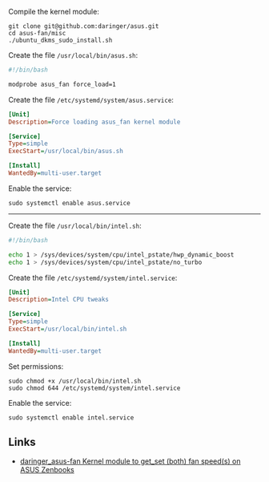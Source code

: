 Compile the kernel module:

```
git clone git@github.com:daringer/asus.git
cd asus-fan/misc
./ubuntu_dkms_sudo_install.sh
```

Create the file `/usr/local/bin/asus.sh`:

```bash
#!/bin/bash

modprobe asus_fan force_load=1
```

Create the file `/etc/systemd/system/asus.service`:

```ini
[Unit]
Description=Force loading asus_fan kernel module

[Service]
Type=simple
ExecStart=/usr/local/bin/asus.sh

[Install]
WantedBy=multi-user.target
```

Enable the service:

```
sudo systemctl enable asus.service
```

----

Create the file `/usr/local/bin/intel.sh`:

```bash
#!/bin/bash

echo 1 > /sys/devices/system/cpu/intel_pstate/hwp_dynamic_boost
echo 1 > /sys/devices/system/cpu/intel_pstate/no_turbo
```

Create the file `/etc/systemd/system/intel.service`:

```ini
[Unit]
Description=Intel CPU tweaks

[Service]
Type=simple
ExecStart=/usr/local/bin/intel.sh

[Install]
WantedBy=multi-user.target
```

Set permissions:

```
sudo chmod +x /usr/local/bin/intel.sh
sudo chmod 644 /etc/systemd/system/intel.service
```

Enable the service:

```
sudo systemctl enable intel.service
```

## Links

 - [daringer_asus-fan Kernel module to get_set (both) fan speed(s) on ASUS Zenbooks](https://github.com/daringer/asus-fan?tab=readme-ov-file#ubuntu)
